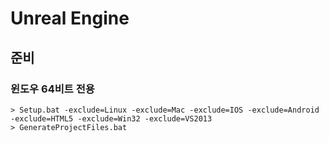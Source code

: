 # Unreal Engine

## 준비

### 윈도우 64비트 전용 

    > Setup.bat -exclude=Linux -exclude=Mac -exclude=IOS -exclude=Android -exclude=HTML5 -exclude=Win32 -exclude=VS2013 
    > GenerateProjectFiles.bat
    